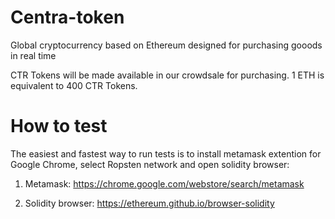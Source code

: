 <h1>Centra-token</h1>

Global cryptocurrency based on Ethereum designed for purchasing gooods in real time

CTR Tokens will be made available in our crowdsale for purchasing. 1 ETH is equivalent to 400 CTR Tokens.

<h1>How to test</h1>

The easiest and fastest way to run tests is to install metamask extention for Google Chrome, select Ropsten network and open solidity browser:

1) Metamask: https://chrome.google.com/webstore/search/metamask

2) Solidity browser: https://ethereum.github.io/browser-solidity



